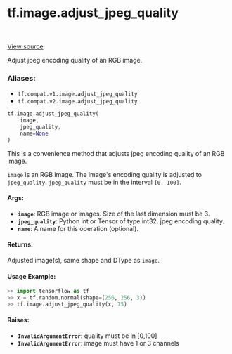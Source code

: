 <div itemscope itemtype="http://developers.google.com/ReferenceObject">
<meta itemprop="name" content="tf.image.adjust_jpeg_quality" />
<meta itemprop="path" content="Stable" />
</div>

# tf.image.adjust_jpeg_quality

<!-- Insert buttons -->

<table class="tfo-notebook-buttons tfo-api" align="left">
</table>

<a target="_blank" href="/code/stable/tensorflow/python/ops/image_ops_impl.py">View source</a>



<!-- Start diff -->
Adjust jpeg encoding quality of an RGB image.

### Aliases:

* `tf.compat.v1.image.adjust_jpeg_quality`
* `tf.compat.v2.image.adjust_jpeg_quality`


``` python
tf.image.adjust_jpeg_quality(
    image,
    jpeg_quality,
    name=None
)
```



<!-- Placeholder for "Used in" -->

This is a convenience method that adjusts jpeg encoding quality of an
RGB image.

`image` is an RGB image.  The image's encoding quality is adjusted
to `jpeg_quality`.
`jpeg_quality` must be in the interval `[0, 100]`.

#### Args:


* <b>`image`</b>: RGB image or images. Size of the last dimension must be 3.
* <b>`jpeg_quality`</b>: Python int or Tensor of type int32.  jpeg encoding quality.
* <b>`name`</b>: A name for this operation (optional).


#### Returns:

Adjusted image(s), same shape and DType as `image`.



#### Usage Example:

```python
>> import tensorflow as tf
>> x = tf.random.normal(shape=(256, 256, 3))
>> tf.image.adjust_jpeg_quality(x, 75)
```


#### Raises:


* <b>`InvalidArgumentError`</b>: quality must be in [0,100]
* <b>`InvalidArgumentError`</b>: image must have 1 or 3 channels
